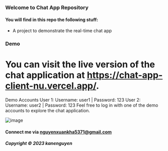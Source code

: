 
###  Welcome to Chat App Repository 

#### You will find in this repo the following stuff:

* A project to demonstrate the real-time chat app

### Demo
# You can visit the live version of the chat application at https://chat-app-client-nu.vercel.app/.

Demo Accounts
User 1: Username: user1 | Password: 123
User 2: Username: user2 | Password: 123
Feel free to log in with one of the demo accounts to explore the chat application.
  
![image](https://github.com/KaneNguyen03/Chat-App-Client/assets/110075093/9b8724ea-5f1b-4c3d-a3fb-9567cf1370b4)

#### Connect me via nguyenxuankha5371@gmail.com

##### Copyright &#169; 2023 kanenguyen 
